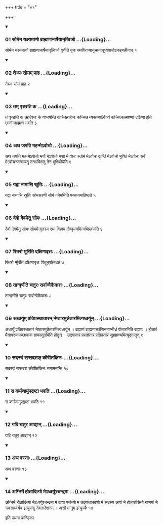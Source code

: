 +++
title = "०१"

+++

<div class="js_include" includetitle="true" newlevelforh1="3" unfilled="" url="/vedAH_yajuH/taittirIyam/sUtram/ApastambaH/shrautam/vishvAsa-prastutiH/10/01/01_somena_yaxyamANo_brAhmaNAnArSheyAnRtvijo.md">
<details open><summary><h3>01 सोमेन यक्ष्यमाणो ब्राह्मणानार्षेयानृत्विजो ...{Loading}...</h3></summary>

सोमेन यक्ष्यमाणो ब्राह्मणानार्षेयानृत्विजो वृणीते यृनः स्थविरान्वानूचानानूर्ध्ववाचोऽनङ्गहीनान् १
</details>
</div>


<div class="js_include" includetitle="true" newlevelforh1="3" unfilled="" url="/vedAH_yajuH/taittirIyam/sUtram/ApastambaH/shrautam/vishvAsa-prastutiH/10/01/02_tebhyaH_somam_prAha.md">
<details open><summary><h3>02 तेभ्यः सोमम् प्राह ...{Loading}...</h3></summary>

तेभ्यः सोमं प्राह २
</details>
</div>


<div class="js_include" includetitle="true" newlevelforh1="3" unfilled="" url="/vedAH_yajuH/taittirIyam/sUtram/ApastambaH/shrautam/vishvAsa-prastutiH/10/01/03_tam_pRchChati_ka.md">
<details open><summary><h3>03 तम् पृच्छति क ...{Loading}...</h3></summary>

तं पृच्छति क ऋत्विजः के याजयन्ति कच्चिन्नाहीनः कच्चिन्न न्यस्तमार्त्विज्यं कच्चित्कल्याण्यो दक्षिणा इति छन्दोगब्राह्मणं भवति ३
</details>
</div>


<div class="js_include" includetitle="true" newlevelforh1="3" unfilled="" url="/vedAH_yajuH/taittirIyam/sUtram/ApastambaH/shrautam/vishvAsa-prastutiH/10/01/04_atha_japati_mahanme-vocho.md">
<details open><summary><h3>04 अथ जपति महन्मेऽवोचो ...{Loading}...</h3></summary>

अथ जपति महन्मेऽवोचो भर्गो मेऽवोचो यशो मे वोचः स्तोमं मेऽवोचः कॢप्तिं मेऽवोचो भुक्तिं मेऽवोचः सर्वं मेऽवोचस्तन्मावतु तन्माविशतु तेन भुक्षिषीयेति ४
</details>
</div>


<div class="js_include" includetitle="true" newlevelforh1="3" unfilled="" url="/vedAH_yajuH/taittirIyam/sUtram/ApastambaH/shrautam/vishvAsa-prastutiH/10/01/05_yadvA_nAmAsi_srutiH.md">
<details open><summary><h3>05 यद्वा नामासि स्रुतिः ...{Loading}...</h3></summary>

यद्वा नामासि स्रुतिः सोमसरणी सोमं गमेयमिति पन्थानमातिष्ठते ५
</details>
</div>


<div class="js_include" includetitle="true" newlevelforh1="3" unfilled="" url="/vedAH_yajuH/taittirIyam/sUtram/ApastambaH/shrautam/vishvAsa-prastutiH/10/01/06_devo_devametu_somaH.md">
<details open><summary><h3>06 देवो देवमेतु सोमः ...{Loading}...</h3></summary>

देवो देवमेतु सोमः सोममेत्वृतस्य एथा विहाय दौष्कृत्यमित्यभिप्रव्रजति ६
</details>
</div>


<div class="js_include" includetitle="true" newlevelforh1="3" unfilled="" url="/vedAH_yajuH/taittirIyam/sUtram/ApastambaH/shrautam/vishvAsa-prastutiH/10/01/07_pitaro_bhUriti_daxiNAvRttaH.md">
<details open><summary><h3>07 पितरो भूरिति दक्षिणावृत्तः ...{Loading}...</h3></summary>

पितरो भूरिति दक्षिणावृत्तः पितॄनुपतिष्ठते ७
</details>
</div>


<div class="js_include" includetitle="true" newlevelforh1="3" unfilled="" url="/vedAH_yajuH/taittirIyam/sUtram/ApastambaH/shrautam/vishvAsa-prastutiH/10/01/08_tAnvRNIte_chaturaH_sarvAnvaikaikashaH.md">
<details open><summary><h3>08 तान्वृणीते चतुरः सर्वान्वैकैकशः ...{Loading}...</h3></summary>

तान्वृणीते चतुरः सर्वान्वैकैकशः ८
</details>
</div>


<div class="js_include" includetitle="true" newlevelforh1="3" unfilled="" url="/vedAH_yajuH/taittirIyam/sUtram/ApastambaH/shrautam/vishvAsa-prastutiH/10/01/09_adhvaryum_pratiprasthAtAran_neShTAramunnetAramityadhvaryUn.md">
<details open><summary><h3>09 अध्वर्युम् प्रतिप्रस्थातारन् नेष्टारमुन्नेतारमित्यध्वर्यून् ...{Loading}...</h3></summary>

अध्वर्युं प्रतिप्रस्थातारं नेष्टारमुन्नेतारमित्यध्वर्यून् । ब्रह्माणं ब्राह्मणाच्छंसिनमाग्नीध्रं पोतारमिति ब्रह्मणः । होतारं मैत्रावरुणमच्छावाकं ग्रावस्तुतमिति होतॄन् । उद्गातारं प्रस्तोतारं प्रतिहर्तारं सुब्रह्मण्यमित्युद्गातॄन् ९
</details>
</div>


<div class="js_include" includetitle="true" newlevelforh1="3" unfilled="" url="/vedAH_yajuH/taittirIyam/sUtram/ApastambaH/shrautam/vishvAsa-prastutiH/10/01/10_sadasyaM_saptadasha~N_kauShItakinaH.md">
<details open><summary><h3>10 सदस्यं सप्तदशङ् कौषीतकिनः ...{Loading}...</h3></summary>

सदस्यं सप्तदशं कौषीतकिनः समामनन्ति १०
</details>
</div>


<div class="js_include" includetitle="true" newlevelforh1="3" unfilled="" url="/vedAH_yajuH/taittirIyam/sUtram/ApastambaH/shrautam/vishvAsa-prastutiH/10/01/11_sa_karmaNAmupadraShTA_bhavati.md">
<details open><summary><h3>11 स कर्मणामुपद्रष्टा भवति ...{Loading}...</h3></summary>

स कर्मणामुपद्रष्टा भवति ११
</details>
</div>


<div class="js_include" includetitle="true" newlevelforh1="3" unfilled="" url="/vedAH_yajuH/taittirIyam/sUtram/ApastambaH/shrautam/vishvAsa-prastutiH/10/01/12_yadi_chatura_AdyAn.md">
<details open><summary><h3>12 यदि चतुर आद्यान् ...{Loading}...</h3></summary>

यदि चतुर आद्यान् १२
</details>
</div>


<div class="js_include" includetitle="true" newlevelforh1="3" unfilled="" url="/vedAH_yajuH/taittirIyam/sUtram/ApastambaH/shrautam/vishvAsa-prastutiH/10/01/13_atha_varaNAH.md">
<details open><summary><h3>13 अथ वरणाः ...{Loading}...</h3></summary>

अथ वरणाः १३
</details>
</div>


<div class="js_include" includetitle="true" newlevelforh1="3" unfilled="" url="/vedAH_yajuH/taittirIyam/sUtram/ApastambaH/shrautam/vishvAsa-prastutiH/10/01/14_agnirme_hotAdityo_me-dhvaryushchandramA.md">
<details open><summary><h3>14 अग्निर्मे होतादित्यो मेऽध्वर्युश्चन्द्रमा ...{Loading}...</h3></summary>

अग्निर्मे होतादित्यो मेऽध्वर्युश्चन्द्रमा मे ब्रह्मा पर्जन्यो म उद्गाताकाशो मे सदस्य आपो मे होत्राशंसिनो रश्मयो मे चमसाध्वर्यव इत्युपांशु देवतादेशनम् । असौ मानुष इत्युच्चैः १४
</details>
</div>



  
इति प्रथमा कण्डिका 
